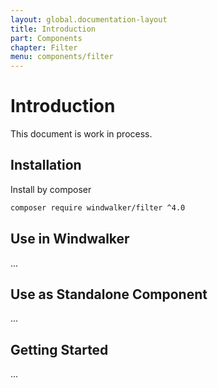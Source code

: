 ```yaml
---
layout: global.documentation-layout
title: Introduction
part: Components
chapter: Filter
menu: components/filter
---
```


# Introduction

This document is work in process.

## Installation

Install by composer

```bash
composer require windwalker/filter ^4.0
```

## Use in Windwalker

...

## Use as Standalone Component

...

## Getting Started

...
